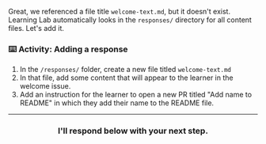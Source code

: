 Great, we referenced a file title `welcome-text.md`, but it doesn't exist. Learning Lab automatically looks in the `responses/` directory for all content files. Let's add it.

### :keyboard: Activity: Adding a response

1. In the `/responses/` folder, create a new file titled `welcome-text.md`
1. In that file, add some content that will appear to the learner in the welcome issue.
1. Add an instruction for the learner to open a new PR titled "Add name to README" in which they add their name to the README file.

<hr>
<h3 align="center">I'll respond below with your next step.</h3>
